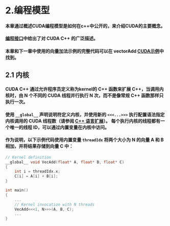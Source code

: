 # 2.编程模型
#### 本章通过概述CUDA编程模型是如何在c++中公开的，来介绍CUDA的主要概念。
#### [编程接口](https://docs.nvidia.com/cuda/cuda-c-programming-guide/index.html#programming-interface)中给出了对 CUDA C++ 的广泛描述。

#### 本章和下一章中使用的向量加法示例的完整代码可以在 vectorAdd [CUDA示例](https://docs.nvidia.com/cuda/cuda-samples/index.html#vector-addition)中找到。

## 2.1 内核
#### CUDA C++ 通过允许程序员定义称为kernel的 C++ 函数来扩展 C++，当调用内核时，由 N 个不同的 CUDA 线程并行执行 N 次，而不是像常规 C++ 函数那样只执行一次。
#### 使用 `__global__` 声明说明符定义内核，并使用新的 `<<<...>>>` 执行配置语法指定内核调用的 CUDA 线程数（请参阅 [C++ 语言扩展](https://docs.nvidia.com/cuda/cuda-c-programming-guide/index.html#c-language-extensions)）。 每个执行内核的线程都有一个唯一的线程 ID，可以通过内置变量在内核中访问。

#### 作为说明，以下示例代码使用内置变量 `threadIdx` 将两个大小为 N 的向量 A 和 B 相加，并将结果存储到向量 C 中：
```C++
// Kernel definition
__global__ void VecAdd(float* A, float* B, float* C)
{
    int i = threadIdx.x;
    C[i] = A[i] + B[i];
}

int main()
{
    ...
    // Kernel invocation with N threads
    VecAdd<<<1, N>>>(A, B, C);
    ...
}
```